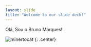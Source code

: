 ```yaml
---
layout: slide
title: "Welcome to our slide deck!"
---
```


Olá, Sou o Bruno Marques!

![minertocat](https://octodex.github.com/images/minertocat.png)
{: .center}

